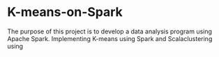 # K-means-on-Spark
The purpose of this project is to develop a data analysis program using Apache Spark. Implementing K-means using Spark and Scalaclustering using 

